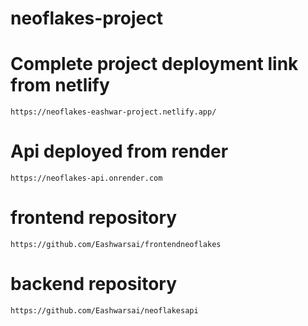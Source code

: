 # neoflakes-project

# Complete project deployment link from netlify 
```
https://neoflakes-eashwar-project.netlify.app/
```

# Api deployed from render
```
https://neoflakes-api.onrender.com
```

# frontend repository
```
https://github.com/Eashwarsai/frontendneoflakes
```

# backend repository

```
https://github.com/Eashwarsai/neoflakesapi
```
